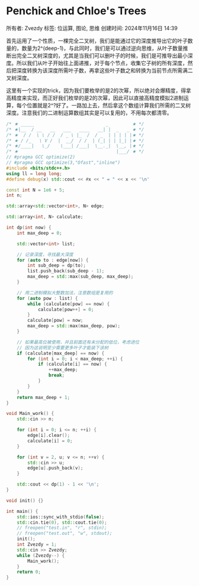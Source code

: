 # Penchick and Chloe's Trees

所有者: Zvezdy
标签: 位运算, 图论, 思维
创建时间: 2024年11月16日 14:39

首先运用了一个性质，一棵完全二叉树，我们是能通过它的深度推导出它的叶子数量的，数量为2^(deep-1)，与此同时，我们是可以通过逆向思维，从叶子数量推断出完全二叉树深度的，尤其是当我们可以删叶子的时候，我们是可推导出最小深度。所以我们从叶子开始往上面递推，对于每个节点，收集它子树的所有深度，然后把深度转换为该深度所需叶子数，再拿这些叶子数之和转换为当前节点所需满二叉树深度。

这里有一个实现的trick，因为我们要枚举的是2的次幂，所以绝对会爆精度，得拿高精度来实现，而正好我们枚举的是2的次幂，因此可以直接高精度模拟2进制运算，每个位置就是2^?好了。一路加上去，然后拿这个数组计算我们所需的二叉树深度。注意我们的二进制运算数组其实是可以复用的，不用每次都清零。

```cpp
/* ★ _____                           _         ★ */
/* ★|__  / __   __   ___   ____   __| |  _   _ ★ */
/* ★  / /  \ \ / /  / _ \ |_  /  / _  | | | | |★ */
/* ★ / /_   \ V /  |  __/  / /  | (_| | | |_| |★ */
/* ★/____|   \_/    \___| /___|  \__._|  \__, |★ */
/* ★                                     |___/ ★ */
// #pragma GCC optimize(2)
// #pragma GCC optimize(3,"Ofast","inline")
#include <bits/stdc++.h>
using ll = long long;
#define debug(x) std::cout << #x << " = " << x << '\n'

const int N = 1e6 + 5;
int n;

std::array<std::vector<int>, N> edge;

std::array<int, N> calculate;

int dp(int now) {
    int max_deep = 0;

    std::vector<int> list;

    // 记录深度，寻找最大深度
    for (auto to : edge[now]) {
        int sub_deep = dp(to);
        list.push_back(sub_deep - 1);
        max_deep = std::max(sub_deep, max_deep);
    }

    // 用二进制模拟大整数加法，注意数组是复用的
    for (auto pow : list) {
        while (calculate[pow] == now) {
            calculate[pow++] = 0;
        }
        calculate[pow] = now;
        max_deep = std::max(max_deep, pow);
    }

    // 如果最高位被使用，并且前面还有未分配的低位，考虑进位
    // 因为这说明至少需要更多叶子才能装下该树
    if (calculate[max_deep] == now) {
        for (int i = 0; i < max_deep; ++i) {
            if (calculate[i] == now) {
                ++max_deep;
                break;
            }
        }
    }
    return max_deep + 1;
}

void Main_work() {
    std::cin >> n;

    for (int i = 0; i <= n; ++i) {
        edge[i].clear();
        calculate[i] = 0;
    }

    for (int v = 2, u; v <= n; ++v) {
        std::cin >> u;
        edge[u].push_back(v);
    }

    std::cout << dp(1) - 1 << '\n';
}

void init() {}

int main() {
    std::ios::sync_with_stdio(false);
    std::cin.tie(0), std::cout.tie(0);
    // freopen("test.in", "r", stdin);
    // freopen("test.out", "w", stdout);
    init();
    int Zvezdy = 1;
    std::cin >> Zvezdy;
    while (Zvezdy--) {
        Main_work();
    }
    return 0;
}
```